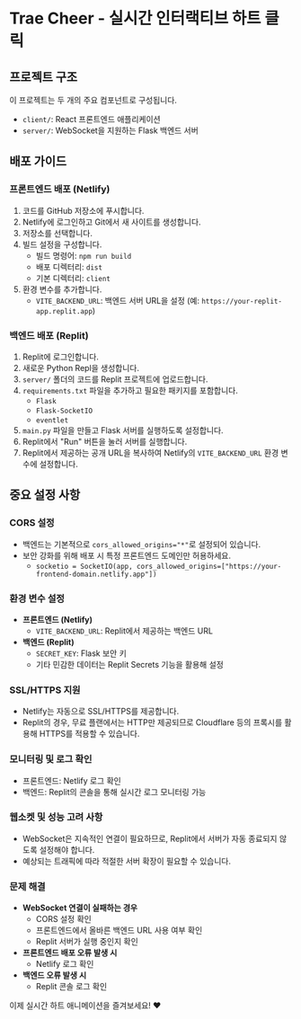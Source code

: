 # Trae Cheer - 실시간 인터랙티브 하트 클릭

## 프로젝트 구조

이 프로젝트는 두 개의 주요 컴포넌트로 구성됩니다.

* `client/`: React 프론트엔드 애플리케이션
* `server/`: WebSocket을 지원하는 Flask 백엔드 서버

## 배포 가이드

### 프론트엔드 배포 (Netlify)

1.  코드를 GitHub 저장소에 푸시합니다.
2.  Netlify에 로그인하고 Git에서 새 사이트를 생성합니다.
3.  저장소를 선택합니다.
4.  빌드 설정을 구성합니다.
    * 빌드 명령어: `npm run build`
    * 배포 디렉터리: `dist`
    * 기본 디렉터리: `client`
5.  환경 변수를 추가합니다.
    * `VITE_BACKEND_URL`: 백엔드 서버 URL을 설정 (예: `https://your-replit-app.replit.app`)

### 백엔드 배포 (Replit)

1.  Replit에 로그인합니다.
2.  새로운 Python Repl을 생성합니다.
3.  `server/` 폴더의 코드를 Replit 프로젝트에 업로드합니다.
4.  `requirements.txt` 파일을 추가하고 필요한 패키지를 포함합니다.
    * `Flask`
    * `Flask-SocketIO`
    * `eventlet`
5.  `main.py` 파일을 만들고 Flask 서버를 실행하도록 설정합니다.
6.  Replit에서 "Run" 버튼을 눌러 서버를 실행합니다.
7.  Replit에서 제공하는 공개 URL을 복사하여 Netlify의 `VITE_BACKEND_URL` 환경 변수에 설정합니다.

## 중요 설정 사항

### CORS 설정

* 백엔드는 기본적으로 `cors_allowed_origins="*"`로 설정되어 있습니다.
* 보안 강화를 위해 배포 시 특정 프론트엔드 도메인만 허용하세요.
    * `socketio = SocketIO(app, cors_allowed_origins=["https://your-frontend-domain.netlify.app"])`

### 환경 변수 설정

* **프론트엔드 (Netlify)**
    * `VITE_BACKEND_URL`: Replit에서 제공하는 백엔드 URL
* **백엔드 (Replit)**
    * `SECRET_KEY`: Flask 보안 키
    * 기타 민감한 데이터는 Replit Secrets 기능을 활용해 설정

### SSL/HTTPS 지원

* Netlify는 자동으로 SSL/HTTPS를 제공합니다.
* Replit의 경우, 무료 플랜에서는 HTTP만 제공되므로 Cloudflare 등의 프록시를 활용해 HTTPS를 적용할 수 있습니다.

### 모니터링 및 로그 확인

* 프론트엔드: Netlify 로그 확인
* 백엔드: Replit의 콘솔을 통해 실시간 로그 모니터링 가능

### 웹소켓 및 성능 고려 사항

* WebSocket은 지속적인 연결이 필요하므로, Replit에서 서버가 자동 종료되지 않도록 설정해야 합니다.
* 예상되는 트래픽에 따라 적절한 서버 확장이 필요할 수 있습니다.

### 문제 해결

* **WebSocket 연결이 실패하는 경우**
    * CORS 설정 확인
    * 프론트엔드에서 올바른 백엔드 URL 사용 여부 확인
    * Replit 서버가 실행 중인지 확인
* **프론트엔드 배포 오류 발생 시**
    * Netlify 로그 확인
* **백엔드 오류 발생 시**
    * Replit 콘솔 로그 확인

이제 실시간 하트 애니메이션을 즐겨보세요! ❤️

